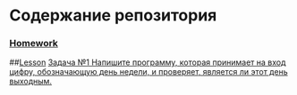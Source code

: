 # Содержание репозитория
### [Homework](https://github.com/Ruslan7121/Getting_to_know_Python/tree/master/Homework)
##[Lesson](https://github.com/Ruslan7121/Getting_to_know_Python/tree/master/Homework/Lesson%201)
[Задача №1 Напишите программу, которая принимает на вход цифру, обозначающую день недели, и проверяет, является ли этот день выходным.](https://github.com/Ruslan7121/Getting_to_know_Python/tree/master/Homework/Lesson%201/Task%201)
